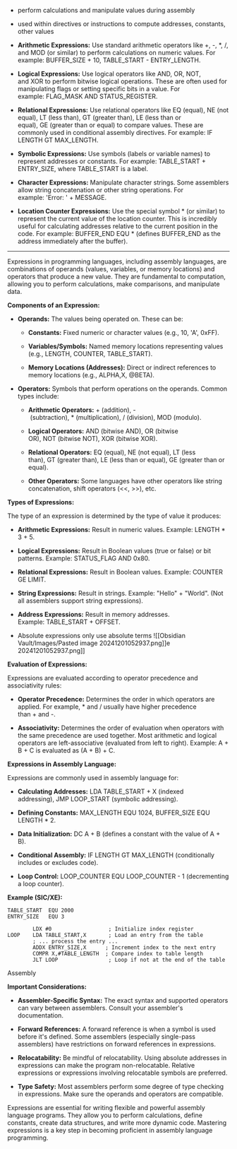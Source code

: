 - perform calculations and manipulate values during assembly
- used within directives or instructions to compute addresses, constants, other values

- **Arithmetic Expressions:** Use standard arithmetic operators like +, -, *, /, and MOD (or similar) to perform calculations on numeric values. For example: BUFFER_SIZE + 10, TABLE_START - ENTRY_LENGTH.
    
- **Logical Expressions:** Use logical operators like AND, OR, NOT, and XOR to perform bitwise logical operations. These are often used for manipulating flags or setting specific bits in a value. For example: FLAG_MASK AND STATUS_REGISTER.
    
- **Relational Expressions:** Use relational operators like EQ (equal), NE (not equal), LT (less than), GT (greater than), LE (less than or equal), GE (greater than or equal) to compare values. These are commonly used in conditional assembly directives. For example: IF LENGTH GT MAX_LENGTH.
    
- **Symbolic Expressions:** Use symbols (labels or variable names) to represent addresses or constants. For example: TABLE_START + ENTRY_SIZE, where TABLE_START is a label.
    
- **Character Expressions:** Manipulate character strings. Some assemblers allow string concatenation or other string operations. For example: 'Error: ' + MESSAGE.
    
- **Location Counter Expressions:** Use the special symbol * (or similar) to represent the current value of the location counter. This is incredibly useful for calculating addresses relative to the current position in the code. For example: BUFFER_END EQU * (defines BUFFER_END as the address immediately after the buffer).

-------------------------------------------------------------------------------

Expressions in programming languages, including assembly languages, are combinations of operands (values, variables, or memory locations) and operators that produce a new value. They are fundamental to computation, allowing you to perform calculations, make comparisons, and manipulate data.

**Components of an Expression:**

- **Operands:** The values being operated on. These can be:
    
    - **Constants:** Fixed numeric or character values (e.g., 10, 'A', 0xFF).
        
    - **Variables/Symbols:** Named memory locations representing values (e.g., LENGTH, COUNTER, TABLE_START).
        
    - **Memory Locations (Addresses):** Direct or indirect references to memory locations (e.g., ALPHA,X, @BETA).
        
- **Operators:** Symbols that perform operations on the operands. Common types include:
    
    - **Arithmetic Operators:** + (addition), - (subtraction), * (multiplication), / (division), MOD (modulo).
        
    - **Logical Operators:** AND (bitwise AND), OR (bitwise OR), NOT (bitwise NOT), XOR (bitwise XOR).
        
    - **Relational Operators:** EQ (equal), NE (not equal), LT (less than), GT (greater than), LE (less than or equal), GE (greater than or equal).
        
    - **Other Operators:** Some languages have other operators like string concatenation, shift operators (<<, >>), etc.
        

**Types of Expressions:**

The type of an expression is determined by the type of value it produces:

- **Arithmetic Expressions:** Result in numeric values. Example: LENGTH * 3 + 5.
    
- **Logical Expressions:** Result in Boolean values (true or false) or bit patterns. Example: STATUS_FLAG AND 0x80.
    
- **Relational Expressions:** Result in Boolean values. Example: COUNTER GE LIMIT.
    
- **String Expressions:** Result in strings. Example: "Hello" + "World". (Not all assemblers support string expressions).
    
- **Address Expressions:** Result in memory addresses. Example: TABLE_START + OFFSET.

- Absolute expressions
	  only use absolute terms
![[Obsidian Vault/Images/Pasted image 20241201052937.png]]e 20241201052937.png]]
    

**Evaluation of Expressions:**

Expressions are evaluated according to operator precedence and associativity rules:

- **Operator Precedence:** Determines the order in which operators are applied. For example, * and / usually have higher precedence than + and -.
    
- **Associativity:** Determines the order of evaluation when operators with the same precedence are used together. Most arithmetic and logical operators are left-associative (evaluated from left to right). Example: A + B + C is evaluated as (A + B) + C.
    

**Expressions in Assembly Language:**

Expressions are commonly used in assembly language for:

- **Calculating Addresses:** LDA TABLE_START + X (indexed addressing), JMP LOOP_START (symbolic addressing).
    
- **Defining Constants:** MAX_LENGTH EQU 1024, BUFFER_SIZE EQU LENGTH * 2.
    
- **Data Initialization:** DC A + B (defines a constant with the value of A + B).
    
- **Conditional Assembly:** IF LENGTH GT MAX_LENGTH (conditionally includes or excludes code).
    
- **Loop Control:** LOOP_COUNTER EQU LOOP_COUNTER - 1 (decrementing a loop counter).
    

**Example (SIC/XE):**

```
TABLE_START  EQU 2000
ENTRY_SIZE   EQU 3

        LDX #0                  ; Initialize index register
LOOP    LDA TABLE_START,X       ; Load an entry from the table
        ; ... process the entry ...
        ADDX ENTRY_SIZE,X      ; Increment index to the next entry
        COMPR X,#TABLE_LENGTH  ; Compare index to table length
        JLT LOOP                ; Loop if not at the end of the table
```

Assembly

**Important Considerations:**

- **Assembler-Specific Syntax:** The exact syntax and supported operators can vary between assemblers. Consult your assembler's documentation.
    
- **Forward References:** A forward reference is when a symbol is used before it's defined. Some assemblers (especially single-pass assemblers) have restrictions on forward references in expressions.
    
- **Relocatability:** Be mindful of relocatability. Using absolute addresses in expressions can make the program non-relocatable. Relative expressions or expressions involving relocatable symbols are preferred.
    
- **Type Safety:** Most assemblers perform some degree of type checking in expressions. Make sure the operands and operators are compatible.
    

Expressions are essential for writing flexible and powerful assembly language programs. They allow you to perform calculations, define constants, create data structures, and write more dynamic code. Mastering expressions is a key step in becoming proficient in assembly language programming.